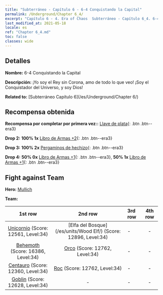 ```yaml
---
title: "Subterráneo - Capítulo 6 - 6-4 Conquistando la Capital"
permalink: /Underground/Chapter 6_4/
excerpt: "Capítulo 6 - 4. Era of Chaos  Subterráneo - Capítulo 6_4. 6-4 Conquistando la Capital"
last_modified_at: 2021-05-18
locale: es
ref: "Chapter 6_4.md"
toc: false
classes: wide
---
```


## Detalles

 **Nombre:** 6-4 Conquistando la Capital

 **Descripción:** ¡Yo soy el Rey sin Corona, amo de todo lo que veo! ¡Soy el Conquistador del Universo, y soy Dios!

 **Related to:** [Subterráneo Capítulo 6](/es/Underground/Chapter 6/)

## Recompensa obtenida

 **Recompensa por completar por primera vez::** [Llave de plata](/ItemsES/con_693/){: .btn .btn--era3}

 **Drop 2:** **100% 1x** [Libro de Armas +2](/ItemsES/mat_32/){: .btn .btn--era3}

 **Drop 3:** **100% 2x** [Pergaminos de hechizo](/ItemsES/con_694/){: .btn .btn--era3}

 **Drop 4:** **50% 0x** [Libro de Armas +1](/ItemsES/mat_25/){: .btn .btn--era3}, **50% 1x** [Libro de Armas +1](/ItemsES/mat_25/){: .btn .btn--era3}


## Fight against Team
 **Hero:** [Mullich](/es/heroes/Mullich/)

 **Team:**


  | 1st row | 2nd row | 3rd row | 4th row |
  |:----:|:----:|:----|:----:|
  | [Unicornio](/es/units/Unicorn/) (Score: 12561, Level:34)  | [Elfa del Bosque](/es/units/Wood Elf/) (Score: 12896, Level:34)  | - | - |
  | [Behemoth](/es/units/Behemoth/) (Score: 16386, Level:34)  | [Orco](/es/units/Orc/) (Score: 12762, Level:34)  | - | - |
  | [Centauro](/es/units/Centaur/) (Score: 12360, Level:34)  | [Roc](/es/units/Roc/) (Score: 12762, Level:34)  | - | - |
  | [Goblin](/es/units/Goblin/) (Score: 12628, Level:34)  | - | - | - |


